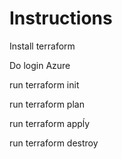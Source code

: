 # Instructions

Install terraform

Do login Azure

run terraform init

run terraform plan

run terraform appĺy

run terraform destroy